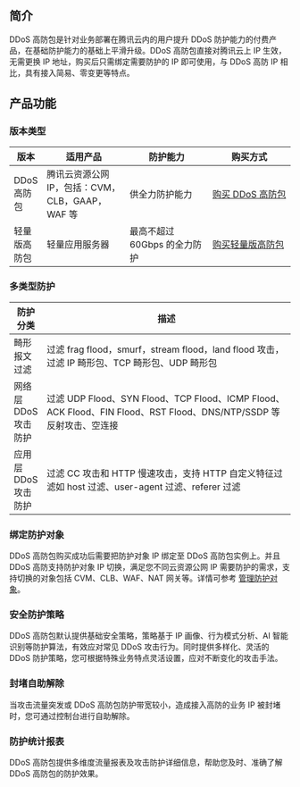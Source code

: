 ## 简介

DDoS 高防包是针对业务部署在腾讯云内的用户提升 DDoS 防护能力的付费产品，在基础防护能力的基础上平滑升级。DDoS 高防包直接对腾讯云上 IP 生效，无需更换 IP 地址，购买后只需绑定需要防护的 IP 即可使用，与 DDoS 高防 IP 相比，具有接入简易、零变更等特点。

## 产品功能
### 版本类型
<table>
<thead>
<tr>
<th width="10%">版本</th>
<th width="30%">适用产品</th>
<th width="30%">防护能力</th>
<th width="30%">购买方式</th>
</tr>
</thead>
<tbody><tr>
<td>DDoS 高防包</td>
<td>腾讯云资源公网 IP，包括：CVM，CLB，GAAP，WAF 等</td>
<td>供全力防护能力</td>
<td> <a href="https://buy.cloud.tencent.com/antiddos#/native">购买 DDoS 高防包</a>
</td>
</tr>
<tr>
<td>轻量版高防包</td>
<td>轻量应用服务器</td>
<td>最高不超过60Gbps 的全力防护</td>
<td> <a href="https://buy.cloud.tencent.com/antiddos_sp#/">购买轻量版高防包</a>
</td>
</tr>
</tbody></table>

### 多类型防护
<table>
<thead>
<tr>
<th width="10%">防护分类</th>
<th width="90%">描述</th>
</tr>
</thead>
<tbody><tr>
<td>畸形报文过滤</td>
<td>过滤 frag flood，smurf，stream flood，land flood 攻击，过滤 IP 畸形包、TCP 畸形包、UDP 畸形包</td>
</tr>
<tr>
<td>网络层 DDoS 攻击防护</td>
<td>过滤 UDP Flood、SYN Flood、TCP Flood、ICMP Flood、ACK Flood、FIN Flood、RST Flood、DNS/NTP/SSDP 等反射攻击、空连接</td>
</tr>
<tr>
<td>应用层 DDoS 攻击防护</td>
<td>过滤 CC 攻击和 HTTP 慢速攻击，支持 HTTP 自定义特征过滤如 host 过滤、user-agent 过滤、referer 过滤</td>
</tr>
</tbody></table>

### 绑定防护对象
DDoS 高防包购买成功后需要把防护对象 IP 绑定至 DDoS 高防包实例上。并且 DDoS 高防支持防护对象 IP 切换，满足您不同云资源公网 IP 需要防护的需求，支持切换的对象包括 CVM、CLB、WAF、NAT 网关等。详情可参考 [管理防护对象](https://cloud.tencent.com/document/product/1021/43906)。


### 安全防护策略
DDoS 高防包默认提供基础安全策略，策略基于 IP 画像、行为模式分析、AI 智能识别等防护算法，有效应对常见 DDoS 攻击行为。同时提供多样化、灵活的 DDoS 防护策略，您可根据特殊业务特点灵活设置，应对不断变化的攻击手法。

### 封堵自助解除
当攻击流量突发或 DDoS 高防包防护带宽较小，造成接入高防的业务 IP 被封堵时，您可通过控制台进行自助解除。

### 防护统计报表
DDoS 高防包提供多维度流量报表及攻击防护详细信息，帮助您及时、准确了解 DDoS 高防包的防护效果。

